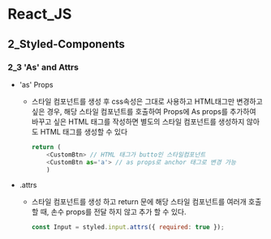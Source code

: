 # React_JS

## 2_Styled-Components

### 2_3 'As' and Attrs

- 'as' Props
    - 스타일 컴포넌트를 생성 후 css속성은 그대로 사용하고 HTML태그만 변경하고 싶은 경우, 해당 스타일 컴포넌트를 호출하여 Props에 As props를 추가하여 바꾸고 싶은 HTML 태그를 작성하면 별도의 스타일 컴포넌트를 생성하지 않아도 HTML 태그를 생성할 수 있다
        ```javascript
        return (
            <CustomBtn> // HTML 태그가 butto인 스타일컴포넌트
            <CustomBtn as='a'> // as props로 anchor 태그로 변경 가능
            )
        ```

- .attrs
    - 스타일 컴포넌트를 생성 하고 return 문에 해당 스타일 컴포넌트를 여러개 호출할 때, 손수 props를 전달 하지 않고 추가 할 수 있다.
        ```javascript
        const Input = styled.input.attrs({ required: true });
        ```
